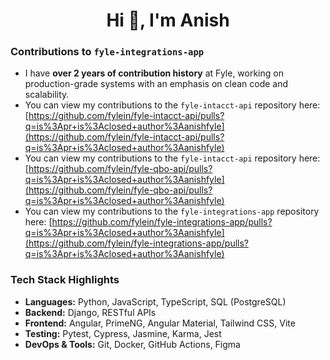 <h1 align="center">Hi 👋, I'm Anish</h1>

### Contributions to `fyle-integrations-app`
* I have **over 2 years of contribution history** at Fyle, working on production-grade systems with an emphasis on clean code and scalability.
* You can view my contributions to the `fyle-intacct-api` repository here: [https://github.com/fylein/fyle-intacct-api/pulls?q=is%3Apr+is%3Aclosed+author%3Aanishfyle](https://github.com/fylein/fyle-intacct-api/pulls?q=is%3Apr+is%3Aclosed+author%3Aanishfyle)
* You can view my contributions to the `fyle-intacct-api` repository here: [https://github.com/fylein/fyle-qbo-api/pulls?q=is%3Apr+is%3Aclosed+author%3Aanishfyle](https://github.com/fylein/fyle-qbo-api/pulls?q=is%3Apr+is%3Aclosed+author%3Aanishfyle)
* You can view my contributions to the `fyle-integrations-app` repository here: [https://github.com/fylein/fyle-integrations-app/pulls?q=is%3Apr+is%3Aclosed+author%3Aanishfyle](https://github.com/fylein/fyle-integrations-app/pulls?q=is%3Apr+is%3Aclosed+author%3Aanishfyle)

### Tech Stack Highlights

* **Languages:** Python, JavaScript, TypeScript, SQL (PostgreSQL)
* **Backend:** Django, RESTful APIs
* **Frontend:** Angular, PrimeNG, Angular Material, Tailwind CSS, Vite
* **Testing:** Pytest, Cypress, Jasmine, Karma, Jest
* **DevOps & Tools:** Git, Docker, GitHub Actions, Figma
